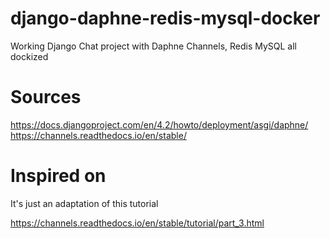 # django-daphne-redis-mysql-docker
Working Django Chat project with Daphne Channels, Redis MySQL all dockized

# Sources

https://docs.djangoproject.com/en/4.2/howto/deployment/asgi/daphne/
https://channels.readthedocs.io/en/stable/

# Inspired on

It's just an adaptation of this tutorial

https://channels.readthedocs.io/en/stable/tutorial/part_3.html